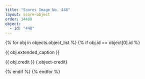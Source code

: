 ```yaml
---
title: "Scores Image No. 448"
layout: score-object
order: 14480
object:
  - id: "448"
---
```


{% for obj in objects.object_list %}
{% if obj.id == object[0].id %}

{{ obj.extended_caption }}

{{ obj.credit }} {.object-credit}

{% endif %}
{% endfor %}
